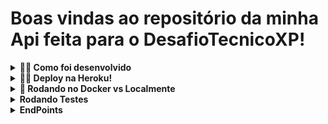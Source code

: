 # Boas vindas ao repositório da minha Api feita para o DesafioTecnicoXP!

<details>
  <summary><strong>👨‍💻 Como foi desenvolvido</strong></summary><br />
  
  > A linguagem utilizada no projeto foi TypeScript.
    - Resolvi utilizá-la porque sua tipagem confere mais organização e confiança em um código, principalmente de back-end. Além de ter características mais próximas ao c#, como POO, do que o JavaScript.
    - Para tornar mais real as simulações feitas através da aplicação, estou utilizando um banco myql remoto, para guardar e buscar informações de forma dinâmica.
  - Api produzida com camadas de controller, service, model e middlewares.

</details>

<details>
  <summary><strong>👨‍💻 Deploy na Heroku!</strong></summary><br />
  
  > O deploy da aplicação foi feito na plataforma Heroku, onde tive experiência e subir aplicações na Trybe.
  > Dessa forma a Api está pronta para receber requisições através do link https://api-desafioxp.herokuapp.com/ seguido de todos endpoints que o projeto possui.
  > Está configurado o endpoint https://api-desafioxp.herokuapp.com/docs para a documentação da Api feita através do Swagger.
</details> 

<details>
  <summary><strong>🐋 Rodando no Docker vs Localmente</strong></summary><br />
  
  ## Com Docker

  > Rode o serviço `DesafioTecnicoXP` com o comando `docker-compose up -d`.
  - Esse serviço irá inicializar um container chamado `DesafioTecnicoXP`.
  - A partir daqui você pode rodar o container `DesafioTecnicoXP` via CLI ou abri-lo no VS Code.

  > Use o comando `docker exec -it DesafioTecnicoXP bash`.
  - Ele te dará acesso ao terminal interativo do container criado pelo compose, que está rodando em segundo plano.

  > Instale as dependências com `npm install`
  > Passos para executar:
    > Primeiramente rode o comando `npm run db`, isso fará com que o banco mysql utilizado para tornar o projeto mais completo, receba as configurações iniciais, como tabelas, colunas e etc.
    > Agora já podemos colocar a API no ar. Rode o comando `npm run start:test`.
    > O serviço está configurado para rodar na porta 3001 de sua máquina local. A partir de agora já podemos enviar requisições para esta porta!
  
   ## Sem Docker
  
  > Instale as dependências com `npm install`
   > Passos para executar:
    - Primeiramente rode o comando `npm run db`, isso fará com que o banco mysql utilizado para tornar o projeto mais completo, receba as configurações iniciais, como tabelas, colunas e etc.
    - Agora já podemos colocar a API no ar. Rode o comando `npm run start:test`.
    - O serviço está configurado para rodar na porta 3000 de sua máquina local. A partir de agora já podemos enviar requisições para esta porta!
   <br/>
</details>

<details>
   <summary><strong> Rodando Testes </strong></summary><br />

  > Para inicar os testes da aplicação é muito simples. Rode o comando npm test em seu terminal e a mágica acontece.
  - São 4 testes que testam de forma bem completa a aplicação, mas claro que quanto mais melhor e isso está no meu planejamento para o futuro!
   <br/>
</details>

<details>
   <summary><strong> EndPoints </strong></summary><br />

  > A Api está documentada através do SwaggerUI. 
  > Peço então que acessem o documento, através do endpoint https://api-desafioxp.herokuapp.com/docs, ou se estiver rodando localmente a aplicação através de http://localhost:3000/docs (Local) ou http://localhost:3001/docs (Docker), para que vejam todas as possibilidades que a Api oferece!
   <br/>
</details>
